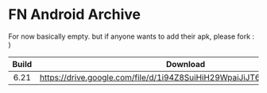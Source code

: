 # FN Android Archive

For now basically empty. but if anyone wants to add their apk, please fork : )

| Build | Download | 
| :---: | ----------- | 
| 6.21 | https://drive.google.com/file/d/1i94Z8SuiHiH29WpaiJiJT6JOTMEpZvs-/view |
